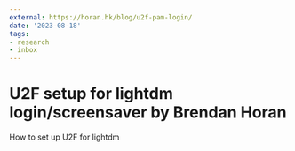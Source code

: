 ```yaml
---
external: https://horan.hk/blog/u2f-pam-login/
date: '2023-08-18'
tags:
- research
- inbox
---
```


# U2F setup for lightdm login/screensaver by Brendan Horan

How to set up U2F for lightdm
